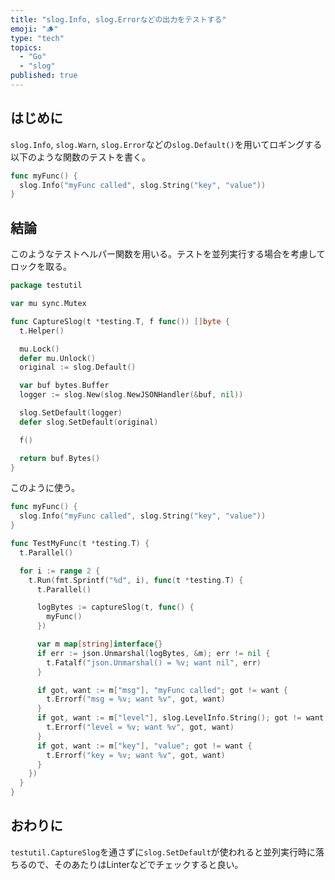 ```yaml
---
title: "slog.Info, slog.Errorなどの出力をテストする"
emoji: "🪵"
type: "tech"
topics:
  - "Go"
  - "slog"
published: true
---
```


## はじめに

`slog.Info`, `slog.Warn`, `slog.Error`などの`slog.Default()`を用いてロギングする以下のような関数のテストを書く。

```go
func myFunc() {
  slog.Info("myFunc called", slog.String("key", "value"))
}
```

## 結論

このようなテストヘルパー関数を用いる。テストを並列実行する場合を考慮してロックを取る。

```go
package testutil

var mu sync.Mutex

func CaptureSlog(t *testing.T, f func()) []byte {
  t.Helper()

  mu.Lock()
  defer mu.Unlock()
  original := slog.Default()

  var buf bytes.Buffer
  logger := slog.New(slog.NewJSONHandler(&buf, nil))

  slog.SetDefault(logger)
  defer slog.SetDefault(original)

  f()

  return buf.Bytes()
}
```

このように使う。

```go
func myFunc() {
  slog.Info("myFunc called", slog.String("key", "value"))
}

func TestMyFunc(t *testing.T) {
  t.Parallel()

  for i := range 2 {
    t.Run(fmt.Sprintf("%d", i), func(t *testing.T) {
      t.Parallel()

      logBytes := captureSlog(t, func() {
        myFunc()
      })

      var m map[string]interface{}
      if err := json.Unmarshal(logBytes, &m); err != nil {
        t.Fatalf("json.Unmarshal() = %v; want nil", err)
      }

      if got, want := m["msg"], "myFunc called"; got != want {
        t.Errorf("msg = %v; want %v", got, want)
      }
      if got, want := m["level"], slog.LevelInfo.String(); got != want {
        t.Errorf("level = %v; want %v", got, want)
      }
      if got, want := m["key"], "value"; got != want {
        t.Errorf("key = %v; want %v", got, want)
      }
    })
  }
}

```

## おわりに

`testutil.CaptureSlog`を通さずに`slog.SetDefault`が使われると並列実行時に落ちるので、そのあたりはLinterなどでチェックすると良い。
